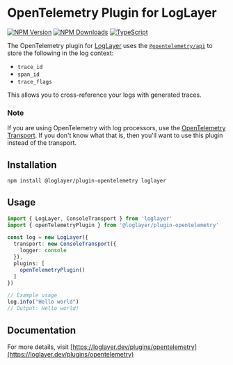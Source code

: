 # OpenTelemetry Plugin for LogLayer

[![NPM Version](https://img.shields.io/npm/v/%40loglayer%2Fplugin-opentelemetry)](https://www.npmjs.com/package/@loglayer/plugin-opentelemetry)
[![NPM Downloads](https://img.shields.io/npm/dm/%40loglayer%2Fplugin-opentelemetry)](https://www.npmjs.com/package/@loglayer/plugin-opentelemetry)
[![TypeScript](https://img.shields.io/badge/%3C%2F%3E-TypeScript-%230074c1.svg)](http://www.typescriptlang.org/)

The OpenTelemetry plugin for [LogLayer](https://loglayer.dev) uses the [`@opentelemetry/api`](https://www.npmjs.com/package/@opentelemetry/api)
to store the following in the log context:

- `trace_id`
- `span_id`
- `trace_flags`

This allows you to cross-reference your logs with generated traces.

### Note

If you are using OpenTelemetry with log processors, use the [OpenTelemetry Transport](https://loglayer.dev/transports/opentelemetry).
If you don't know what that is, then you'll want to use this plugin instead of the transport.

## Installation

```bash
npm install @loglayer/plugin-opentelemetry loglayer
```

## Usage

```typescript
import { LogLayer, ConsoleTransport } from 'loglayer'
import { openTelemetryPlugin } from '@loglayer/plugin-opentelemetry'

const log = new LogLayer({
  transport: new ConsoleTransport({
    logger: console
  }),
  plugins: [
    openTelemetryPlugin()
  ]
})

// Example usage
log.info("Hello world")
// Output: Hello world!

```

## Documentation

For more details, visit [https://loglayer.dev/plugins/opentelemetry](https://loglayer.dev/plugins/opentelemetry)
